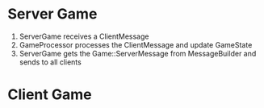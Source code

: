 # Server Game 

1. ServerGame receives a ClientMessage
2. GameProcessor processes the ClientMessage and update GameState
3. ServerGame gets the Game::ServerMessage from MessageBuilder and sends to all clients

# Client Game